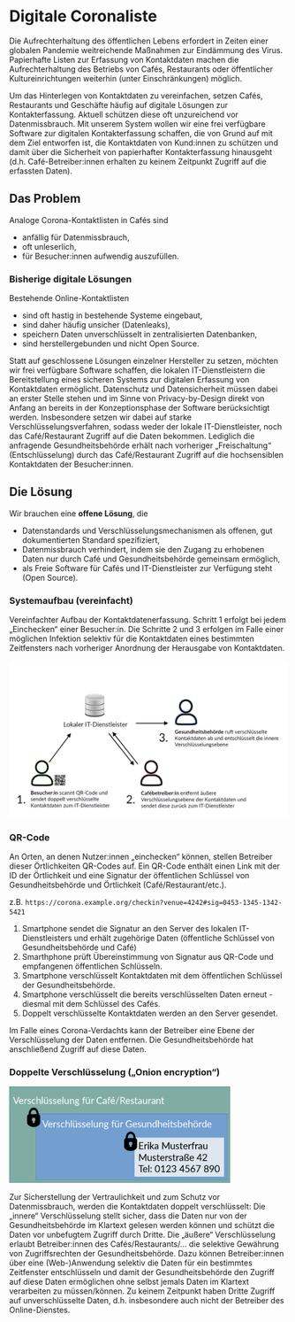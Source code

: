 # Digitale Coronaliste
Die Aufrechterhaltung des öffentlichen Lebens erfordert in Zeiten einer globalen Pandemie weitreichende Maßnahmen zur Eindämmung des Virus. Papierhafte Listen zur Erfassung von Kontaktdaten machen die Aufrechterhaltung des Betriebs von Cafés, Restaurants oder öffentlicher Kultureinrichtungen weiterhin (unter Einschränkungen) möglich.

Um das Hinterlegen von Kontaktdaten zu vereinfachen, setzen Cafés, Restaurants und Geschäfte häufig auf digitale Lösungen zur Kontakterfassung. Aktuell schützen diese oft unzureichend vor Datenmissbrauch. Mit unserem System wollen wir eine frei verfügbare Software zur digitalen Kontakterfassung schaffen, die von Grund auf mit dem Ziel entworfen ist, die Kontaktdaten von Kund:innen zu schützen und damit über die Sicherheit von papierhafter Kontakterfassung hinausgeht (d.h. Café-Betreiber:innen erhalten zu keinem Zeitpunkt Zugriff auf die erfassten Daten).

## Das Problem
Analoge Corona-Kontaktlisten in Cafés sind
- anfällig für Datenmissbrauch,
- oft unleserlich,
- für Besucher:innen aufwendig auszufüllen.

### Bisherige digitale Lösungen 
Bestehende Online-Kontaktlisten
- sind oft hastig in bestehende Systeme eingebaut,
- sind daher häufig unsicher (Datenleaks),
- speichern Daten unverschlüsselt in zentralisierten Datenbanken,
- sind herstellergebunden und nicht Open Source.

Statt auf geschlossene Lösungen einzelner Hersteller zu setzen, möchten wir frei verfügbare Software schaffen, die lokalen IT-Dienstleistern die Bereitstellung eines sicheren Systems zur digitalen Erfassung von Kontaktdaten ermöglicht. Datenschutz und Datensicherheit müssen dabei an erster Stelle stehen und im Sinne von Privacy-by-Design direkt von Anfang an bereits in der Konzeptionsphase der Software berücksichtigt werden. Insbesondere setzen wir dabei auf starke Verschlüsselungsverfahren, sodass weder der lokale IT-Dienstleister, noch das Café/Restaurant Zugriff auf die Daten bekommen. Lediglich die anfragende Gesundheitsbehörde erhält nach vorheriger „Freischaltung“ (Entschlüsselung) durch das Café/Restaurant Zugriff auf die hochsensiblen Kontaktdaten der Besucher:innen.

## Die Lösung
Wir brauchen eine **offene Lösung**, die
- Datenstandards und Verschlüsselungsmechanismen als offenen, gut dokumentierten Standard spezifiziert,
- Datenmissbrauch verhindert, indem sie den Zugang zu erhobenen Daten nur durch Café und Gesundheitsbehörde gemeinsam ermöglich,
- als Freie Software für Cafés und IT-Dienstleister zur Verfügung steht (Open Source).

### Systemaufbau (vereinfacht)
Vereinfachter Aufbau der Kontaktdatenerfassung. Schritt 1 erfolgt bei jedem „Einchecken“ einer Besucher:in. Die Schritte 2 und 3 erfolgen im Falle einer möglichen Infektion selektiv für die Kontaktdaten eines bestimmten Zeitfensters nach vorheriger Anordnung der Herausgabe von Kontaktdaten.

![System overview](system-overview.png)

### QR-Code
An Orten, an denen Nutzer:innen „einchecken“ können, stellen Betreiber dieser Örtlichkeiten QR-Codes auf. Ein QR-Code enthält einen Link mit der ID der Örtlichkeit und eine Signatur der öffentlichen Schlüssel von Gesundheitsbehörde und Örtlichkeit (Café/Restaurant/etc.).

z.B. `https://corona.example.org/checkin?venue=4242#sig=0453-1345-1342-5421`

1. Smartphone sendet die Signatur an den Server des lokalen IT-Dienstleisters und erhält zugehörige Daten (öffentliche Schlüssel von Gesundheitsbehörde und Café)
2. Smarthphone prüft Übereinstimmung von Signatur aus QR-Code und empfangenen öffentlichen Schlüsseln.
3. Smartphone verschlüsselt Kontaktdaten mit dem öffentlichen Schlüssel der Gesundheitsbehörde.
4. Smartphone verschlüsselt die bereits verschlüsselten Daten erneut - diesmal mit dem Schlüssel des Cafés.
5. Doppelt verschlüsselte Kontaktdaten werden an den Server gesendet.

Im Falle eines Corona-Verdachts kann der Betreiber eine Ebene der Verschlüsselung der Daten entfernen. Die Gesundheitsbehörde hat anschließend Zugriff auf diese Daten.

### Doppelte Verschlüsselung („Onion encryption“)
<img src="onion-encryption.png" width="400">

Zur Sicherstellung der Vertraulichkeit und zum Schutz vor Datenmissbrauch, werden die Kontaktdaten doppelt verschlüsselt: Die „innere“ Verschlüsselung stellt sicher, dass die Daten nur von der Gesundheitsbehörde im Klartext gelesen werden können und schützt die Daten vor unbefugtem Zugriff durch Dritte. Die „äußere“ Verschlüsselung erlaubt Betreiber:innen des Cafés/Restaurants/... die selektive Gewährung von Zugriffsrechten der Gesundheitsbehörde. Dazu können Betreiber:innen über eine (Web-)Anwendung selektiv die Daten für ein bestimmtes Zeitfenster entschlüsseln und damit der Gesundheitsbehörde den Zugriff auf diese Daten ermöglichen ohne selbst jemals Daten im Klartext verarbeiten zu müssen/können. Zu keinem Zeitpunkt haben Dritte Zugriff auf unverschlüsselte Daten, d.h. insbesondere auch nicht der Betreiber des Online-Dienstes.
